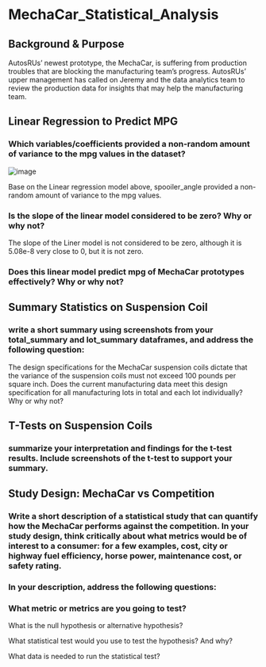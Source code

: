# MechaCar_Statistical_Analysis
## Background & Purpose 
AutosRUs’ newest prototype, the MechaCar, is suffering from production troubles that are blocking the manufacturing team’s progress. AutosRUs’ upper management has called on Jeremy and the data analytics team to review the production data for insights that may help the manufacturing team.

## Linear Regression to Predict MPG
### Which variables/coefficients provided a non-random amount of variance to the mpg values in the dataset?
![image](https://user-images.githubusercontent.com/109333158/208361253-b2f46520-0153-4db1-a068-562b189de0dd.png)

Base on the Linear regression model above, spooiler_angle provided a non-random amount of variance to the mpg values.

### Is the slope of the linear model considered to be zero? Why or why not?
The slope of the Liner model is not considered to be zero, although it is 5.08e-8 very close to 0, but it is not zero.

### Does this linear model predict mpg of MechaCar prototypes effectively? Why or why not?


## Summary Statistics on Suspension Coil
### write a short summary using screenshots from your total_summary and lot_summary dataframes, and address the following question:

The design specifications for the MechaCar suspension coils dictate that the variance of the suspension coils must not exceed 100 pounds per square inch. Does the current manufacturing data meet this design specification for all manufacturing lots in total and each lot individually? Why or why not?


## T-Tests on Suspension Coils
### summarize your interpretation and findings for the t-test results. Include screenshots of the t-test to support your summary.

## Study Design: MechaCar vs Competition

### Write a short description of a statistical study that can quantify how the MechaCar performs against the competition. In your study design, think critically about what metrics would be of interest to a consumer: for a few examples, cost, city or highway fuel efficiency, horse power, maintenance cost, or safety rating.

### In your description, address the following questions:

### What metric or metrics are you going to test?

What is the null hypothesis or alternative hypothesis?

What statistical test would you use to test the hypothesis? And why?

What data is needed to run the statistical test?
